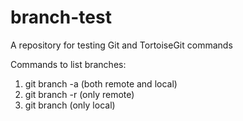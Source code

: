 # branch-test
A repository for testing Git and TortoiseGit commands

Commands to list branches:
1. git branch -a (both remote and local)
2. git branch -r (only remote)
3. git branch (only local)